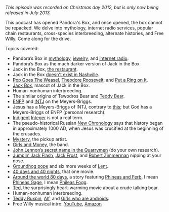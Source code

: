 *This episode was recorded on Christmas day 2012, but is only now being released in July 2013.*

This podcast has opened Pandora's Box, and once opened, the box cannot be repacked. We delve into mythology, internet radio services, popular chain restaurants, cross-species interbreeding, alternate histories, and Free Willy. Come along for the drive.

Topics covered:

- Pandora’s Box in [mythology](http://en.wikipedia.org/wiki/Pandora's_box), [jewelry](http://www.pandora.net/), and [internet radio](http://www.pandora.com/).
- Pandora’s Box as the much darker version of Jack in the Box.
- Jack in the Box, [the restaurant](http://www.jackinthebox.com/).
- Jack in the Box [doesn't exist in Nashville](http://www.jackinthebox.com/locations?q=37215).
- [Pop Goes The Weasel](http://en.wikipedia.org/wiki/Pop_Goes_the_Weasel),
[Theodore Roosevelt](http://en.wikipedia.org/wiki/Theodore_Roosevelt), and [Put a Ring on It](http://www.youtube.com/watch?v=4m1EFMoRFvY).
- [Jack Box](http://en.wikipedia.org/wiki/Jack_Box), mascot of Jack in the Box.
- Human-nonhuman interbreeding.
- The similar origins of Tewodros Bear and [Teddy Bear](http://en.wikipedia.org/wiki/Teddy_bear#History).
- [ENFP](http://en.wikipedia.org/wiki/ENFP) and [INTJ](http://en.wikipedia.org/wiki/INTJ) on the Meyers-Briggs.
- Jesus has a Meyers-Briggs of INTJ, contrary to [this](http://mindhacks.com/2010/04/05/the-personality-of-the-messiah/); but God has a Meyers-Briggs of ENFP (personal research).
- [Indigent](http://www.merriam-webster.com/dictionary/indigent) [Integer](http://en.wikipedia.org/wiki/Integer) is not a real term.
- The pseudo-historical Russian <a href="http://en.wikipedia.org/wiki/New_Chronology_(Fomenko)">New Chronology</a> says that history began in approximately 1000 AD, when Jesus was crucified at the beginning of the crusades.
- [Mystery](http://www.venusianarts.com/mystery-pick-up-artist-vh1/), the pickup artist.
- [Girls and Money](https://www.facebook.com/girlsandmoney), the band.
- [John Lennon’s secret name in the Quarrymen](https://en.wikipedia.org/wiki/John_Lennon#1957.E2.80.9370:_The_Quarrymen_to_the_Beatles) (do your own research).
- [Jumpin’ Jack Flash](http://en.wikipedia.org/wiki/Jumpin'_Jack_Flash), <a href="http://en.wikipedia.org/wiki/Jack_Frost_(1998_film)">Jack Frost</a>, and [Robert Zimmerman](http://en.wikipedia.org/wiki/Robert_Zimmerman) nipping at your nose.
- [Groundhog pope](http://en.wikipedia.org/wiki/Groundhog_Day) and six more weeks of [Lent](http://en.wikipedia.org/wiki/Lent).
- [40 days and 40 nights](http://www.imdb.com/title/tt0243736/), that one movie.
- [Around the world 80 days](http://en.wikipedia.org/wiki/Around_the_World_in_Eighty_Days), a story featuring [Phineas and Ferb](http://en.wikipedia.org/wiki/Phineas_and_Ferb), I mean [Phineas Gage](http://en.wikipedia.org/wiki/Phineas_Gage), I mean [Phileas Fogg](http://en.wikipedia.org/wiki/Phileas_Fogg).
- [Ted](http://www.imdb.com/title/tt1637725/), the surprisingly heart-warming movie about a crude talking bear.
- Human-nonhuman interbreeding.
- [Teddy Ruxpin](http://en.wikipedia.org/wiki/Teddy_Ruxpin), <a href="http://en.wikipedia.org/wiki/ALF_(TV_series)">Alf</a>, and <a href="http://en.wikipedia.org/wiki/Small_Wonder_(TV_series)">Girls who are androids</a>.
- Free Willy musical intro: [YouTube](http://www.youtube.com/watch?v=tT9IcfaYPD4), [Amazon](http://www.amazon.com/gp/product/B001AQYFR2/ref=as_li_ss_tl?ie=UTF8&camp=1789&creative=390957&creativeASIN=B001AQYFR2&linkCode=as2&tag=micahredding-20)